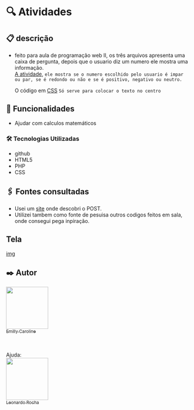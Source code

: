 # 🔍 Atividades

## 📋 descrição
- feito para aula de programação web II, os três arquivos apresenta uma caixa de pergunta, depois que o usuario diz um numero ele mostra uma informação. <br>
    [A atividade](https://github.com/emillycaaroline/Atividades/blob/main/atv1.php), `ele mostra se o numero escolhido pelo usuario é impar ou par, se é redondo ou não e se é positivo, negativo ou neutro. `<br>

    O código em [CSS](https://github.com/emillycaaroline/Atividades/blob/main/style.css) `Só serve para colocar o texto no centro`
   
## 🔧 Funcionalidades

- Ajudar com calculos matemáticos

### 🛠️ Tecnologias Utilizadas
    
   - github  
   - HTML5 
   - PHP  
   - CSS


## 🖇️ Fontes consultadas
- Usei um [site](https://www.php.net/manual/pt_BR/tutorial.forms.php) onde descobri o POST.
- Utilizei tambem como fonte de pesuisa outros codigos feitos em sala, onde consegui pega inpiração.

## Tela
[img](imgg/img.png)

## ✒️ Autor

[<img loading="lazy" src="https://avatars.githubusercontent.com/u/127847857?v=4" width=115><br><sub>Emilly Caroline </sub>](https://github.com/emillycaaroline)<br><br><br>

Ajuda: <br>
[<img loading="lazy" src="https://avatars.githubusercontent.com/u/86802310?v=4" width=115><br><sub>Leonardo Rocha </sub>](https://github.com/LeonardoRochaMarista) <br>
